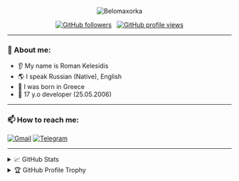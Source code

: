 <div align="center">

![Belomaxorka](3741f01e25ee2b6347a734ed53bc86a1.gif)

[![GitHub followers](https://img.shields.io/github/followers/belomaxorka?logo=GitHub&style=for-the-badge)](https://github.com/belomaxorka) &nbsp; [![GitHub profile views](https://komarev.com/ghpvc/?username=belomaxorka&style=for-the-badge)](https://github.com/belomaxorka)

</div>

<hr>

### 🧒 About me:

* 👂 My name is Roman Kelesidis
* 🌎 I speak Russian (Native), English
* 🌠 I was born in Greece
* 🎉 17 y.o developer (25.05.2006)

<hr>

### 📫 How to reach me:

<a href="mailto:roman25052006.kelesh@gmail.com" rel="nofollow">![Gmail](https://img.shields.io/badge/Gmail-D14836?style=for-the-badge&logo=gmail&logoColor=white)</a>
<a href="https://t.me/belomaxorka" rel="nofollow">![Telegram](https://img.shields.io/badge/Telegram-2CA5E0?style=for-the-badge&logo=telegram&logoColor=white)</a>

<hr>

<details>
  <summary>📈 GitHub Stats</summary><br/>

  <div align="center">

![Anurag's GitHub stats](https://github-readme-stats.vercel.app/api?username=belomaxorka&show_icons=true&theme=transparent)
[![GitHub Streak](https://streak-stats.demolab.com/?user=belomaxorka&theme=default)](https://git.io/streak-stats)
[![Ashutosh's github activity graph](https://github-readme-activity-graph.vercel.app/graph?username=belomaxorka&theme=github-compact)](https://github.com/ashutosh00710/github-readme-activity-graph)
  </div>
</details>

<details>
  <summary>🏆 GitHub Profile Trophy</summary><br/>

[![trophy](https://github-profile-trophy.vercel.app/?username=belomaxorka)](https://github.com/ryo-ma/github-profile-trophy)
</details>
